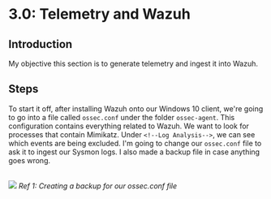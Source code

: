# 3.0: Telemetry and Wazuh
## Introduction
My objective this section is to generate telemetry and ingest it into Wazuh. 

## Steps
To start it off, after installing Wazuh onto our Windows 10 client, we're going to go into a file called `ossec.conf` under the folder `ossec-agent`. This configuration contains everything related to Wazuh. We want to look for processes that contain Mimikatz. Under `<!--Log Analysis-->`, we can see which events are being excluded. I'm going to change our `ossec.conf` file to ask it to ingest our Sysmon logs. I also made a backup file in case anything goes wrong.

<br>
<img src="https://i.imgur.com/uhXet7R.png">
<i>Ref 1: Creating a backup for our ossec.conf file</i>
